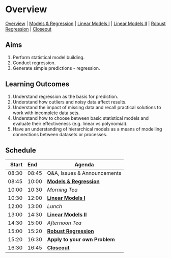 # Overview

[Overview](./00_overview.md) |
[Models & Regression](./01_modelsregression.md) |
[Linear Models I](./02_linearmodelsA.md) |
[Linear Models II](./03_linearmodelsB.md) |
[Robust Regression](./04_robustregression.md)  |
[Closeout](./05_closeout.md)

## Aims

1. Perform statistical model building.
2. Conduct regression.
3. Generate simple predictions - regression.

## Learning Outcomes

1. Understand regression as the basis for prediction.
2. Understand how outliers and noisy data affect results.
3. Understand the impact of missing data and recall practical solutions to work with incomplete data sets.
4. Understand how to choose between basic statistical models and evaluate their effectiveness (e.g. linear vs polynomial).
5. Have an understanding of hierarchical models as a means of modelling connections between datasets or processes.

## Schedule

| Start | End   | Agenda                           |
| -----:|:----- | -------------------------------- |
| 08:30 | 08:45 | Q&A, Issues & Announcements      |
| 08:45 | 10:00 | [**Models & Regression**]        |
| 10:00 | 10:30 | *Morning Tea*                    |
| 10:30 | 12:00 | [**Linear Models I**]            |
| 12:00 | 13:00 | *Lunch*                          |
| 13:00 | 14:30 | [**Linear Models II**]           |
| 14:30 | 15:00 | *Afternoon Tea*                  |
| 15:00 | 15:20 | [**Robust Regression**]          |
| 15:20 | 16:30 | **Apply to your own Problem**    |
| 16:30 | 16:45 | [**Closeout**]                   |

[**Models & Regression**]: ./01_modelsregression.md

[**Linear Models I**]: ./02_linearmodelsA.md

[**Linear Models II**]: ./03_linearmodelsB.md

[**Robust Regression**]: ./04_robustregression.md

[**Closeout**]: ./05_closeout.md
